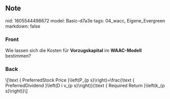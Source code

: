 ## Note
nid: 1605544498672
model: Basic-d7a3e
tags: 04_wacc, Eigene_Evergreen
markdown: false

### Front
<p>Wie lassen sich die Kosten für <b>Vorzugskapital</b> im <b>WAAC-Modell</b> bestimmen?</p>

### Back
<p>\[\text { PreferredStock Price }\left(P_{p s}\right)=\frac{\text { PreferredDividend }\left(D i v_{p s}\right)}{\text { Required Return }\left(k_{p s}\right)}\]
</p>
